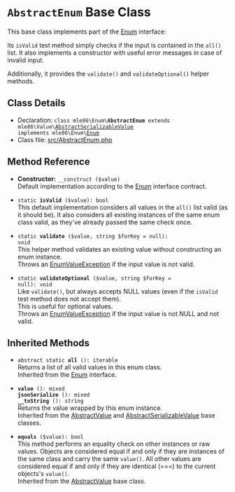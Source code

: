 # `AbstractEnum` Base Class

This base class implements part of the [Enum] interface:

its `isValid` test method simply checks
if the input is contained in the `all()` list.
It also implements a constructor with useful error messages
in case of invalid input.

Additionally, it provides the `validate()` and `validateOptional()` helper methods.

[Exceptions]: Exceptions.md
[Enum]: Class_Enum.php
[AbstractEnum]: Class_AbstractEnum.php
[AbstractAutoEnum]: Class_AbstractAutoEnum.php
[AbstractSerializableValue]: ../vendor/mle86/value/src/Value/AbstractSerializableValue.php
[AbstractValue]: ../vendor/mle86/value/src/Value/AbstractValue.php


## Class Details

* Declaration: <code>class mle86\\Enum\\<b>AbstractEnum</b> extends mle86\\Value\\[AbstractSerializableValue] implements mle86\\Enum\\[Enum]</code>
* Class file: [src/AbstractEnum.php](../src/AbstractEnum.php)


## Method Reference

* **Constructor:** `__construct ($value)`  
    Default implementation
    according to the [Enum] interface contract.

* <code>static <b>isValid</b> ($value): bool</code>  
    This default implementation considers all values in the `all()` list valid (as it should be).
    It also considers all existing instances of the same enum class valid,
    as they've already passed the same check once.

* <code>static <b>validate</b> ($value, string $forKey = null): void</code>  
    This helper method validates an existing value
    without constructing an enum instance.  
    Throws an [EnumValueException][Exceptions]
    if the input value is not valid.

* <code>static <b>validateOptional</b> ($value, string $forKey = null): void</code>  
    Like `validate()`,
    but always accepts NULL values
    (even if the `isValid` test method does not accept them).  
    This is useful for optional values.  
    Throws an [EnumValueException][Exceptions]
    if the input value is not NULL and not valid.


## Inherited Methods

* <code>abstract static <b>all</b> (): iterable</code>  
    Returns a list of all valid values in this enum class.  
    Inherited from the [Enum] interface.

* <code><b>value</b> (): mixed</code>  
  <code><b>jsonSerialize</b> (): mixed</code>  
  <code><b>__toString</b> (): string</code>  
    Returns the value wrapped by this enum instance.  
    Inherited from the [AbstractValue] and [AbstractSerializableValue] base classes.

* <code><b>equals</b> ($value): bool</code>  
    This method performs an equality check on other instances or raw values.
    Objects are considered equal if and only if they are instances of the same
    class and carry the same `value()`.  All other values are considered equal
    if and only if they are identical (===) to the current objects's `value()`.  
    Inherited from the [AbstractValue] base class.
